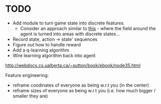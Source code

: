 # TODO

- Add module to turn game state into discrete features.
  - Consider an approach similar to [this](http://julian.togelius.com/Karakovskiy2012The.pdf) - where the field around the agent is turned into areas with discrete states...
- Record state, action -> state' sequences
- Figure out how to handle reward
- Add a q-learning algorithm
- Wire learning algorithm back into agent

http://webdocs.cs.ualberta.ca/~sutton/book/ebook/node35.html

Feature engineering:
- reframe coodinates of everyone as being w.r.t you (in the center)
- reframe sizes of everyone as being w.r.t you (i.e. how much bigger / smaller
  they are)
